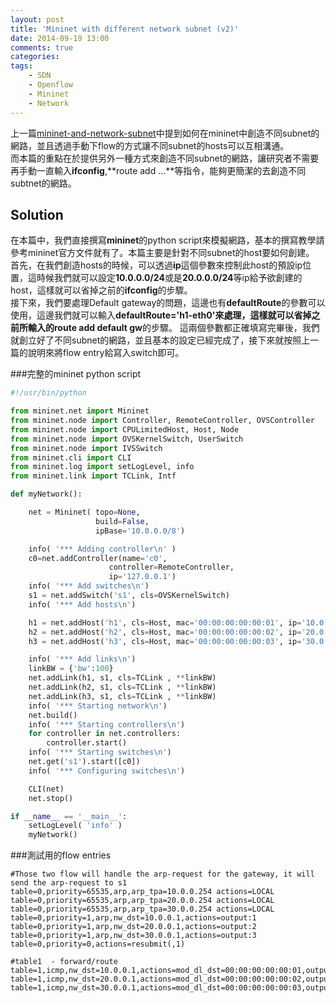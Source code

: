 ```yaml
---
layout: post
title: 'Mininet with different network subnet (v2)'
date: 2014-09-19 13:00
comments: true
categories: 
tags:
	- SDN
	- Openflow
	- Mininet
	- Network
---
```

上一篇[mininet-and-network-subnet](http://logdown.com/account/posts/203260-mininet-and-network-subnet/edit)中提到如何在mininet中創造不同subnet的網路，並且透過手動下flow的方式讓不同subnet的hosts可以互相溝通。  
而本篇的重點在於提供另外一種方式來創造不同subnet的網路，讓研究者不需要再手動一直輸入**ifconfig**,**route add ...**等指令，能夠更簡潔的去創造不同subtnet的網路。

<!--more-->

Solution
--------
在本篇中，我們直接撰寫**mininet**的python script來模擬網路，基本的撰寫教學請參考mininet官方文件就有了。本篇主要是針對不同subnet的host要如何創建。  
首先，在我們創造hosts的時候，可以透過**ip**這個參數來控制此host的預設ip位置，這時候我們就可以設定**10.0.0.0/24**或是**20.0.0.0/24**等ip給予欲創建的host，這樣就可以省掉之前的**ifconfig**的步驟。  
接下來，我們要處理Default gateway的問題，這邊也有**defaultRoute**的參數可以使用，這邊我們就可以輸入**defaultRoute='h1-eth0'**來處理，這樣就可以省掉之前所輸入的**route add default gw**的步驟。
這兩個參數都正確填寫完畢後，我們就創立好了不同subnet的網路，並且基本的設定已經完成了，接下來就按照上一篇的說明來將flow entry給寫入switch即可。

###完整的mininet python script
``` python
#!/usr/bin/python

from mininet.net import Mininet
from mininet.node import Controller, RemoteController, OVSController
from mininet.node import CPULimitedHost, Host, Node
from mininet.node import OVSKernelSwitch, UserSwitch
from mininet.node import IVSSwitch
from mininet.cli import CLI
from mininet.log import setLogLevel, info
from mininet.link import TCLink, Intf

def myNetwork():

    net = Mininet( topo=None,
                   build=False,
                   ipBase='10.0.0.0/8')

    info( '*** Adding controller\n' )
    c0=net.addController(name='c0',
                      controller=RemoteController,
                      ip='127.0.0.1')
    info( '*** Add switches\n')
    s1 = net.addSwitch('s1', cls=OVSKernelSwitch)
    info( '*** Add hosts\n')

    h1 = net.addHost('h1', cls=Host, mac='00:00:00:00:00:01', ip='10.0.0.1/24', defaultRoute='h1-eth0')
    h2 = net.addHost('h2', cls=Host, mac='00:00:00:00:00:02', ip='20.0.0.1/24', defaultRoute='h2-eth0')
    h3 = net.addHost('h3', cls=Host, mac='00:00:00:00:00:03', ip='30.0.0.1/24', defaultRoute='h3-eth0')

    info( '*** Add links\n')
    linkBW = {'bw':100}
    net.addLink(h1, s1, cls=TCLink , **linkBW)
    net.addLink(h2, s1, cls=TCLink , **linkBW)
    net.addLink(h3, s1, cls=TCLink , **linkBW)
    info( '*** Starting network\n')
    net.build()
    info( '*** Starting controllers\n')
    for controller in net.controllers:
        controller.start()
    info( '*** Starting switches\n')
    net.get('s1').start([c0])
    info( '*** Configuring switches\n')

    CLI(net)
    net.stop()

if __name__ == '__main__':
    setLogLevel( 'info' )
    myNetwork()
```


###測試用的flow entries

```
#Those two flow will handle the arp-request for the gateway, it will send the arp-request to s1
table=0,priority=65535,arp,arp_tpa=10.0.0.254 actions=LOCAL
table=0,priority=65535,arp,arp_tpa=20.0.0.254 actions=LOCAL
table=0,priority=65535,arp,arp_tpa=30.0.0.254 actions=LOCAL
table=0,priority=1,arp,nw_dst=10.0.0.1,actions=output:1
table=0,priority=1,arp,nw_dst=20.0.0.1,actions=output:2
table=0,priority=1,arp,nw_dst=30.0.0.1,actions=output:3
table=0,priority=0,actions=resubmit(,1)

#table1  - forward/route
table=1,icmp,nw_dst=10.0.0.1,actions=mod_dl_dst=00:00:00:00:00:01,output:1
table=1,icmp,nw_dst=20.0.0.1,actions=mod_dl_dst=00:00:00:00:00:02,output:2
table=1,icmp,nw_dst=30.0.0.1,actions=mod_dl_dst=00:00:00:00:00:03,output:3
```
